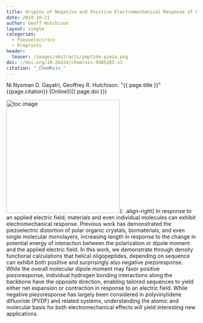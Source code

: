 ```yaml
---
title: Origins of Negative and Positive Electromechanical Response of Oligopeptide Piezoelectrics
date: 2019-10-21
author: Geoff Hutchison
layout: single
categories:
  - Piezoelectrics
  - Preprints
header:
  teaser: /images/abstracts/peptide-piezo.png
doi: //doi.org/10.26434/chemrxiv.9985205.v1
citation: "_ChemRxiv_"
---
```

Ni Nyoman D. Gayatri, Geoffrey R. Hutchison. "{{ page.title }}​" {{page.citation}} [Online]({{ page.doi }})

<!--more-->

<img alt="toc image" src="{{ page.header.teaser }}" width="300 px">{: .align-right}
In response to an applied electric field, materials and even individual molecules can exhibit electromechanical response. Previous work has demonstrated the piezoelectric distortion of polar organic crystals, biomaterials, and even single molecular monolayers, increasing length in response to the change in potential energy of interaction between the polarization or dipole moment and the applied electric field. In this work, we demonstrate through density functional calculations that helical oligopeptides, depending on sequence can exhibit both positive and surprisingly also negative piezoresponse. While the overall molecular dipole moment may favor positive piezoresponse, individual hydrogen bonding interactions along the backbone have the opposite direction, enabling tailored sequences to yield either net expansion or contraction in response to an electric field. While negative piezoresponse has largely been considered in polyvinylidene difluoride (PVDF) and related systems, understanding the atomic and molecular basis for both electromechanical effects will yield interesting new applications.
